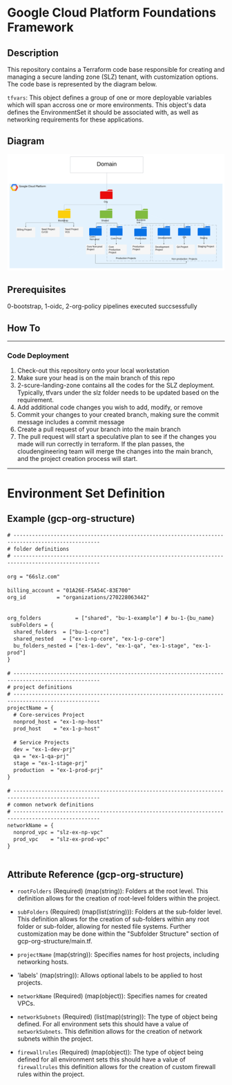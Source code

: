 # Google Cloud Platform Foundations Framework

## Description

This repository contains a Terraform code base responsible for creating and managing a secure landing zone (SLZ) tenant, with customization options. The code base is represented by the diagram below.

`tfvars`: This object defines a group of one or more deployable variables which will span accross one or more environments. This object's data defines the EnvironmentSet it should be associated with, as well as networking requirements for these applications.

## Diagram
![Diagram](../images/slz.png)

## Prerequisites

0-bootstrap, 1-oidc, 2-org-policy pipelines executed succsessfully

## How To

---

### Code Deployment
1. Check-out this repository onto your local workstation
1. Make sure your head is on the main branch of this repo
1. 2-scure-landing-zone contains all the codes for the SLZ deployment. Typically, tfvars under the slz folder needs to be updated based on the requirement.
1. Add additional code changes you wish to add, modify, or remove
1. Commit your changes to your created branch, making sure the commit message includes a commit message
1. Create a pull request of your branch into the main branch
1. The pull request will start a speculative plan to see if the changes you made will run correctly in terraform. If the plan passes, the cloudengineering team will merge the changes into the main branch, and the project creation process will start.

---

# Environment Set Definition

## Example (gcp-org-structure)
```
# --------------------------------------------------------------------------------------------------
# folder definitions
# --------------------------------------------------------------------------------------------------

org = "66slz.com"

billing_account = "01A26E-F5A54C-83E700"
org_id          = "organizations/270228063442"


org_folders           = ["shared", "bu-1-example"] # bu-1-{bu_name}
 subFolders = {
  shared_folders  = ["bu-1-core"]
  shared_nested   = ["ex-1-np-core", "ex-1-p-core"]
  bu_folders_nested = ["ex-1-dev", "ex-1-qa", "ex-1-stage", "ex-1-prod"]
}

# --------------------------------------------------------------------------------------------------
# project definitions
# --------------------------------------------------------------------------------------------------
projectName = {
  # Core-services Project
  nonprod_host = "ex-1-np-host"
  prod_host    = "ex-1-p-host"

  # Service Projects
  dev = "ex-1-dev-prj"
  qa = "ex-1-qa-prj"
  stage = "ex-1-stage-prj"
  production  = "ex-1-prod-prj"
}

# --------------------------------------------------------------------------------------------------
# common network definitions
# --------------------------------------------------------------------------------------------------
networkName = {
  nonprod_vpc = "slz-ex-np-vpc"
  prod_vpc    = "slz-ex-prod-vpc"
}


```

## Attribute Reference (gcp-org-structure)

* `rootFolders` (Required) (map(string)): Folders at the root level. This definition allows for the creation of root-level folders within the project.

* `subFolders` (Required) (map(list(string))): Folders at the sub-folder level. This definition allows for the creation of sub-folders within any root folder or sub-folder, allowing for nested file systems. Further customization may be done within the "Subfolder Structure" section of gcp-org-structure/main.tf.

* `projectName` (map(string)): Specifies names for host projects, including networking hosts.

* 'labels' (map(string)): Allows optional labels to be applied to host projects.

* `networkName` (Required) (map(object)): Specifies names for created VPCs.

* `networkSubnets` (Required) (list(map)(string)): The type of object being defined. For all environment sets this should have a value of `networkSubnets`. This definition allows for the creation of network subnets within the project. 

* `firewallrules` (Required) (map(object)): The type of object being defined for all environment sets this should have a value of `firewallrules` this definition allows for the creation of custom firewall rules within the project.